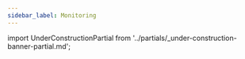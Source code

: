 ```yaml
---
sidebar_label: Monitoring
---
```


import UnderConstructionPartial from '../partials/_under-construction-banner-partial.md'; 

<UnderConstructionPartial />